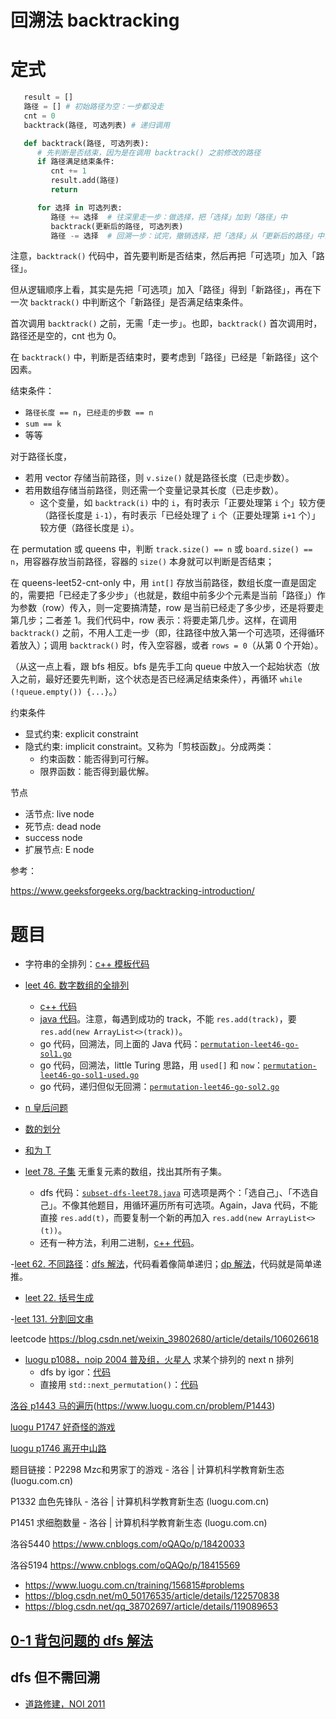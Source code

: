 # 回溯法 backtracking

# 定式

```python
   result = []
   路径 = [] # 初始路径为空：一步都没走
   cnt = 0
   backtrack(路径, 可选列表) # 递归调用

   def backtrack(路径, 可选列表):
      # 先判断是否结束，因为是在调用 backtrack() 之前修改的路径
      if 路径满足结束条件:
         cnt += 1
         result.add(路径)
         return

      for 选择 in 可选列表:
         路径 += 选择  # 往深里走一步：做选择，把「选择」加到「路径」中
         backtrack(更新后的路径, 可选列表)
         路径 -= 选择  # 回溯一步：试完，撤销选择，把「选择」从「更新后的路径」中去掉
```

注意，`backtrack()` 代码中，首先要判断是否结束，然后再把「可选项」加入「路径」。

但从逻辑顺序上看，其实是先把「可选项」加入「路径」得到「新路径」，再在下一次 `backtrack()` 中判断这个「新路径」是否满足结束条件。

首次调用 `backtrack()` 之前，无需「走一步」。也即，`backtrack()` 首次调用时，路径还是空的，cnt 也为 0。

在 `backtrack()` 中，判断是否结束时，要考虑到「路径」已经是「新路径」这个因素。

结束条件：
* `路径长度 == n`，`已经走的步数 == n`
* `sum == k`
* 等等

对于路径长度，
* 若用 vector 存储当前路径，则 `v.size()` 就是路径长度（已走步数）。
* 若用数组存储当前路径，则还需一个变量记录其长度（已走步数）。
  * 这个变量，如 `backtrack(i)` 中的 `i`，有时表示「正要处理第 `i` 个」较方便（路径长度是 `i-1`），有时表示「已经处理了 `i` 个（正要处理第 `i+1` 个）」较方便（路径长度是 `i`）。

在 permutation 或 queens 中，判断 `track.size() == n` 或 `board.size() == n`，用容器存放当前路径，容器的 `size()` 本身就可以判断是否结束；

在 queens-leet52-cnt-only 中，用 `int[]` 存放当前路径，数组长度一直是固定的，需要把「已经走了多少步」（也就是，数组中前多少个元素是当前「路径」）作为参数（row）传入，则一定要搞清楚，row 是当前已经走了多少步，还是将要走第几步；二者差 1。我们代码中，row 表示：将要走第几步。这样，在调用 `backtrack()` 之前，不用人工走一步（即，往路径中放入第一个可选项，还得循环着放入）；调用 `backtrack()` 时，传入空容器，或者 `rows = 0`（从第 0 个开始）。

（从这一点上看，跟 bfs 相反。bfs 是先手工向 queue 中放入一个起始状态（放入之前，最好还要先判断，这个状态是否已经满足结束条件），再循环 `while (!queue.empty()) {...}`。）

约束条件
* 显式约束: explicit constraint
* 隐式约束: implicit constraint。又称为「剪枝函数」。分成两类：
   * 约束函数：能否得到可行解。
   * 限界函数：能否得到最优解。

节点
* 活节点: live node
* 死节点: dead node
* success node
* 扩展节点: E node

参考：

https://www.geeksforgeeks.org/backtracking-introduction/

# 题目

- 字符串的全排列：[c++ 模板代码](code/permutation-string.cpp)

- [leet 46. 数字数组的全排列](https://leetcode.cn/problems/permutations)
  - [c++ 代码](code/permutation-leet46.cpp)
  - [java 代码](code/permutation-leet46.java)。注意，每遇到成功的 track，不能 `res.add(track)`，要 `res.add(new ArrayList<>(track))`。
  - go 代码，回溯法，同上面的 Java 代码：[`permutation-leet46-go-sol1.go`](code/permutation-leet46-go-sol1.go)
  - go 代码，回溯法，little Turing 思路，用 `used[]` 和 `now`：[`permutation-leet46-go-sol1-used.go`](code/permutation-leet46-go-sol1-used.go)
  - go 代码，递归但似无回溯：[`permutation-leet46-go-sol2.go`](code/permutation-leet46-go-sol2.go) 

- [n 皇后问题](queens.md)
- [数的划分](数的划分.md)
- [和为 T](和为T.md)

- [leet 78. 子集](https://leetcode.cn/problems/subsets) 无重复元素的数组，找出其所有子集。
  - dfs 代码：[`subset-dfs-leet78.java`](code/subset-dfs-leet78.java) 可选项是两个：「选自己」、「不选自己」。不像其他题目，用循环遍历所有可选项。Again，Java 代码，不能直接 `res.add(t)`，而要复制一个新的再加入 `res.add(new ArrayList<>(t))`。
  - 还有一种方法，利用二进制，[c++ 代码](code/subset-bits-leet78.cpp)。

-[leet 62. 不同路径](https://leetcode.cn/problems/unique-paths)：[dfs 解法]()，代码看着像简单递归；[dp 解法]()，代码就是简单递推。

- [leet 22. 括号生成](https://leetcode.cn/problems/generate-parentheses)

-[leet 131. 分割回文串](https://leetcode.cn/problems/palindrome-partitioning)

leetcode https://blog.csdn.net/weixin_39802680/article/details/106026618


- [luogu p1088，noip 2004 普及组，火星人](https://www.luogu.com.cn/problem/P1088) 求某个排列的 next n 排列
  - dfs by igor：[代码](code/luogu-p1088-martian-dfs-igor.cpp)
  - 直接用 `std::next_permutation()`：[代码](code/luogu-p1088-martian-stl.cpp)

[洛谷 p1443 马的遍历](luogu.com.cn)(https://www.luogu.com.cn/problem/P1443)

[luogu P1747 好奇怪的游戏](https://www.luogu.com.cn/problem/P1747)

[luogu p1746 离开中山路](https://www.luogu.com.cn/problem/P1746)

题目链接：P2298 Mzc和男家丁的游戏 - 洛谷 | 计算机科学教育新生态 (luogu.com.cn)

P1332 血色先锋队 - 洛谷 | 计算机科学教育新生态 (luogu.com.cn)

P1451 求细胞数量 - 洛谷 | 计算机科学教育新生态 (luogu.com.cn)

洛谷5440 https://www.cnblogs.com/oQAQo/p/18420033

洛谷5194 https://www.cnblogs.com/oQAQo/p/18415569

- https://www.luogu.com.cn/training/156815#problems
- https://blog.csdn.net/m0_50176535/article/details/122570838
- https://blog.csdn.net/qq_38702697/article/details/119089653


## [0-1 背包问题的 dfs 解法](01背包问题的dfs解法.md)

## dfs 但不需回溯

- [道路修建，NOI 2011](道路修建-noi2011.md)

